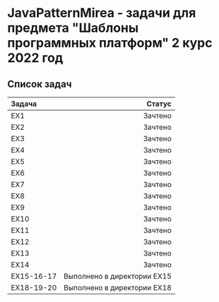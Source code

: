 # JavaPatternMirea - задачи для предмета "Шаблоны программных платформ" 2 курс 2022 год
## Список задач

|Задача | Статус|
|:--|--:|
|EX1| Зачтено|
|EX2| Зачтено|
|EX3| Зачтено|
|EX4| Зачтено|
|EX5| Зачтено|
|EX6| Зачтено|
|EX7| Зачтено|
|EX8| Зачтено|
|EX9| Зачтено|
|EX10| Зачтено|
|EX11| Зачтено|
|EX12| Зачтено|
|EX13| Зачтено|
|EX14| Зачтено|
|EX15-16-17| Выполнено в директории EX15|
|EX18-19-20| Выполнено в директории EX18|
